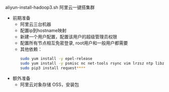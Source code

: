aliyun-install-hadoop3.sh
阿里云一键搭集群

- 前期准备
  - 阿里云三台机器
  - 配置ip到hostname映射
  - 新建一个用户配置，配置该用户的超级管理员权限
  - 配置所有节点相互免密登录, root用户和一般用户都需要
  - 其他依赖：
    ```bash
    sudo yum install -y epel-release
    sudo yum install -y psmisc nc net-tools rsync vim lrzsz ntp libzstd openssl-static libaio pv pdsh python3-devel
    sudo pip3 install request****  
    ```
- 额外准备
  - 阿里云对象存储 OSS，安装包